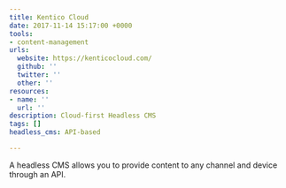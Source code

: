 ```yaml
---
title: Kentico Cloud
date: 2017-11-14 15:17:00 +0000
tools:
- content-management
urls:
  website: https://kenticocloud.com/
  github: ''
  twitter: ''
  other: ''
resources:
- name: ''
  url: ''
description: Cloud-first Headless CMS
tags: []
headless_cms: API-based

---
```

A headless CMS allows you to provide content to any channel and device through an API.
